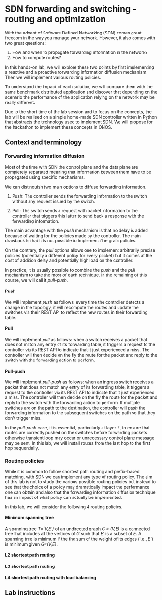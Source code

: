 # SDN forwarding and switching - routing and optimization

With the advent of Software Defined Networking (SDN) comes great freedom in the
way you manage your network. However, it also comes with two great questions:

1. How and when to propagate forwarding information in the network?
2. How to compute routes?

In this hands-on lab, we will explore these two points by first implementing a
reactive and a proactive forwarding information diffusion mechanism. Then we
will implement various routing policies.

To understand the impact of each solution, we will compare them with the same
benchmark distributed application and discover that depending on the scenario
the performance of the application relying on the network may be really
different.

Due to the short time of the lab session and to focus on the concepts, the lab
will be realised on a simple home-made SDN controller written in Python that
abstracts the technology used to implement SDN. We will propose for the
hackathon to implement these concepts in ONOS.

## Context and terminology

### Forwarding information diffusion

Most of the time with SDN the control plane and the data plane are completely
separated meaning that information between them have to be propagated using
specific mechanisms.

We can distinguish two main options to diffuse forwarding information.

1. Push: The controller sends the forwarding information to the switch without
any request issued by the switch.

2. Pull: The switch sends a request with packet information to the controller
that triggers this latter to send back a response with the forwarding
information.

The main advantage with the _push_ mechanism is that no delay is added because
of waiting for the policies made by the controller. The main drawback is that
it is not possible to implement fine grain policies.

On the contrary, the _pull_ options allows one to implement arbitrarily precise
policies (potentially a different policy for every packet) but it comes at
the cost of addition delay and potentially high load on the controller.

In practice, it is usually possible to combine the _push_ and the _pull_
mechanism to take the most of each technique. In the remaining of this course,
we will call it _pull-push_.

#### Push

We will implement _push_ as follows: every time the controller detects a change
in the topology, it will recompute the routes and update the switches via their
REST API to reflect the new routes in their forwarding table.

#### Pull

We will implement _pull_ as follows: when a switch receives a packet that does
not match any entry of its forwarding table, it triggers a request to the
controller via its REST API to indicate that it just experienced a miss. The
controller will then decide on the fly the route for the packet and reply to
the switch with the forwarding action to perform.

#### Pull-push

We will implement _pull-push_ as follows: when an ingress switch receives a
packet that does not match any entry of its forwarding table, it triggers a
request to the controller via its REST API to indicate that it just experienced
a miss. The controller will then decide on the fly the route for the packet and
reply to the switch with the forwarding action to perform. If multiple switches
are on the path to the destination, the controller will _push_ the forwarding
information to the subsequent switches on the path so that they don't trigger
miss.

In the _pull-push_ case, it is essential, particularly at layer 2, to ensure
that routes are correctly pushed on the switches before forwarding packets
otherwise transient loop may occur or unnecessary control plane message may be
sent. In this lab, we will install routes from the last hop to the first hop
sequentially.

### Routing policies

While it is common to follow shortest path routing and prefix-based matching,
with SDN we can implement any type of routing policy. The aim of this lab is
not to study the various possible routing policies but instead to see that the
choice of a policy may dramatically impact the performance one can obtain and
also that the forwarding information diffusion technique has an impact of what
policy can actually be implemented.

In this lab, we will consider the following 4 routing policies.

#### Minimum spanning tree

A spanning tree _T=(V,E')_ of an undirected graph _G = (V,E)_ is a connected
tree that includes all the vertices of _G_ such that _E'_ is a subset of _E_.
A spanning tree is minimum if the the sum of the weight of its edges (i.e.,
_E'_) is minimum given _G=(V,E)_.


#### L2 shortest path routing

#### L3 shortest path routing

#### L4 shortest path routing with load balancing

## Lab instructions












